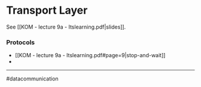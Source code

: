 # Transport Layer
See [[KOM - lecture 9a - Itslearning.pdf|slides]].

### Protocols
- [[KOM - lecture 9a - Itslearning.pdf#page=9|stop-and-wait]]
- 



---
#datacommunication